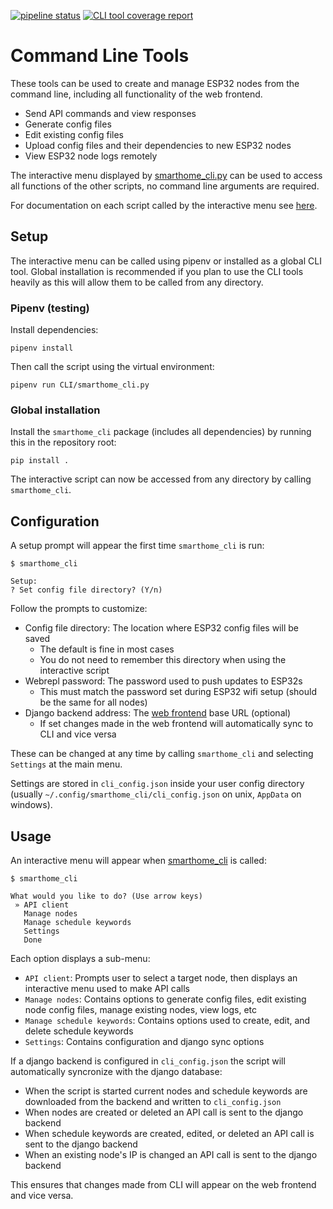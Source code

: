 [![pipeline status](https://gitlab.com/jamedeus/micropython-smarthome/badges/master/pipeline.svg)](https://gitlab.com/jamedeus/micropython-smarthome/-/commits/master)
[![CLI tool coverage report](https://gitlab.com/jamedeus/micropython-smarthome/badges/master/coverage.svg?job=test_cli&key_text=CLI+Coverage&key_width=90)](https://gitlab.com/jamedeus/micropython-smarthome/-/commits/master)

# Command Line Tools

These tools can be used to create and manage ESP32 nodes from the command line, including all functionality of the web frontend.
* Send API commands and view responses
* Generate config files
* Edit existing config files
* Upload config files and their dependencies to new ESP32 nodes
* View ESP32 node logs remotely

The interactive menu displayed by [smarthome_cli.py](CLI/smarthome_cli.py) can be used to access all functions of the other scripts, no command line arguments are required.

For documentation on each script called by the interactive menu see [here](CLI/readme_advanced.md).

## Setup

The interactive menu can be called using pipenv or installed as a global CLI tool. Global installation is recommended if you plan to use the CLI tools heavily as this will allow them to be called from any directory.

### Pipenv (testing)

Install dependencies:
```
pipenv install
```

Then call the script using the virtual environment:
```
pipenv run CLI/smarthome_cli.py
```

### Global installation

Install the `smarthome_cli` package (includes all dependencies) by running this in the repository root:
```
pip install .
```

The interactive script can now be accessed from any directory by calling `smarthome_cli`.

## Configuration

A setup prompt will appear the first time `smarthome_cli` is run:
```
$ smarthome_cli

Setup:
? Set config file directory? (Y/n)
```

Follow the prompts to customize:
* Config file directory: The location where ESP32 config files will be saved
    * The default is fine in most cases
    * You do not need to remember this directory when using the interactive script
* Webrepl password: The password used to push updates to ESP32s
    * This must match the password set during ESP32 wifi setup (should be the same for all nodes)
* Django backend address: The [web frontend](frontend/README.md) base URL (optional)
    * If set changes made in the web frontend will automatically sync to CLI and vice versa

These can be changed at any time by calling `smarthome_cli` and selecting `Settings` at the main menu.

Settings are stored in `cli_config.json` inside your user config directory (usually `~/.config/smarthome_cli/cli_config.json` on unix, `AppData` on windows).

## Usage

An interactive menu will appear when [smarthome_cli](CLI/smarthome_cli.py) is called:
```
$ smarthome_cli

What would you like to do? (Use arrow keys)
 » API client
   Manage nodes
   Manage schedule keywords
   Settings
   Done
```

Each option displays a sub-menu:
* `API client`: Prompts user to select a target node, then displays an interactive menu used to make API calls
* `Manage nodes`: Contains options to generate config files, edit existing node config files, manage existing nodes, view logs, etc
* `Manage schedule keywords`: Contains options used to create, edit, and delete schedule keywords
* `Settings`: Contains configuration and django sync options

If a django backend is configured in `cli_config.json` the script will automatically syncronize with the django database:
* When the script is started current nodes and schedule keywords are downloaded from the backend and written to `cli_config.json`
* When nodes are created or deleted an API call is sent to the django backend
* When schedule keywords are created, edited, or deleted an API call is sent to the django backend
* When an existing node's IP is changed an API call is sent to the django backend

This ensures that changes made from CLI will appear on the web frontend and vice versa.

